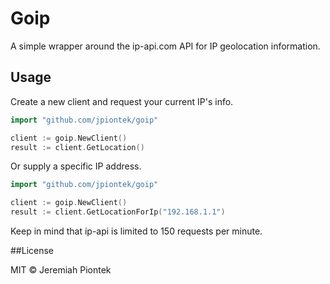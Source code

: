 # Goip

A simple wrapper around the ip-api.com API for IP geolocation information. 

## Usage

Create a new client and request your current IP's info.

```go
import "github.com/jpiontek/goip"

client := goip.NewClient()
result := client.GetLocation()
```

Or supply a specific IP address.

```go
import "github.com/jpiontek/goip"

client := goip.NewClient()
result := client.GetLocationForIp("192.168.1.1")
```

Keep in mind that ip-api is limited to 150 requests per minute.

##License

MIT &copy; Jeremiah Piontek
